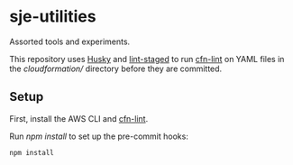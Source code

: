 # sje-utilities

Assorted tools and experiments.

This repository uses [Husky](https://typicode.github.io/husky/) and [lint-staged](https://github.com/okonet/lint-staged) to run [cfn-lint](https://github.com/aws-cloudformation/cfn-lint) on YAML files in the *cloudformation/* directory before they are committed.

## Setup

First, install the AWS CLI and [cfn-lint](https://github.com/aws-cloudformation/cfn-lint).

Run *npm install* to set up the pre-commit hooks:

    npm install

